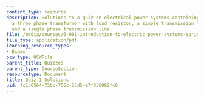 ```yaml
---
content_type: resource
description: Solutions to a quiz on electrical power systems containing problems on
  a three phase transformer with load resistor, a simple transmission line model,
  and a single phase transmission line.
file: /media/courses/6-061-introduction-to-electric-power-systems-spring-2011/fc1c656472bc756c25d5e7f036082fc0_MIT6_061S11_quiz01_sol.pdf
file_type: application/pdf
learning_resource_types:
- Exams
ocw_type: OCWFile
parent_title: Quizzes
parent_type: CourseSection
resourcetype: Document
title: Quiz 1 Solutions
uid: fc1c6564-72bc-756c-25d5-e7f036082fc0
---
```

